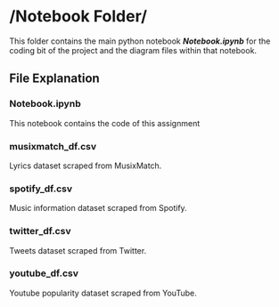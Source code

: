 # /Notebook Folder/

This folder contains the main python notebook ***Notebook.ipynb*** for the coding bit of the project and the diagram files within that notebook.

## File Explanation

### Notebook.ipynb

This notebook contains the code of this assignment

### musixmatch_df.csv
Lyrics dataset scraped from MusixMatch.

### spotify_df.csv
Music information dataset scraped from Spotify.

### twitter_df.csv
Tweets dataset scraped from Twitter.

### youtube_df.csv
Youtube popularity dataset scraped from YouTube.
